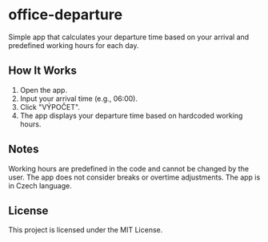 # office-departure
Simple app that calculates your departure time based on your arrival and predefined working hours for each day.

## How It Works
1. Open the app.
2. Input your arrival time (e.g., 06:00).
3. Click "VÝPOČET".
4. The app displays your departure time based on hardcoded working hours.

## Notes
Working hours are predefined in the code and cannot be changed by the user.
The app does not consider breaks or overtime adjustments.
The app is in Czech language.

## License
This project is licensed under the MIT License.
